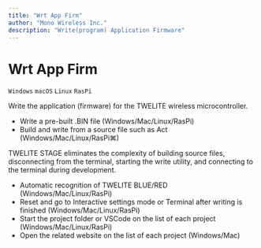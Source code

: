 ```yaml
---
title: "Wrt App Firm"
author: "Mono Wireless Inc."
description: "Write(program) Application Firmware"
---
```

# Wrt App Firm

`Windows` `macOS` `Linux` `RasPi` 

Write the application (firmware) for the TWELITE wireless microcontroller.

* Write a pre-built .BIN file \(Windows/Mac/Linux/RasPi\)
* Build and write from a source file such as Act \(Windows/Mac/Linux/RasPi⌘)

TWELITE STAGE eliminates the complexity of building source files, disconnecting from the terminal, starting the write utility, and connecting to the terminal during development.

* Automatic recognition of TWELITE BLUE/RED \(Windows/Mac/Linux/RasPi\)
* Reset and go to Interactive settings mode or Terminal after writing is finished \(Windows/Mac/Linux/RasPi\)
* Start the project folder or VSCode on the list of each project \(Windows/Mac/Linux/RasPi\)
* Open the related website on the list of each project \(Windows/Mac\)
